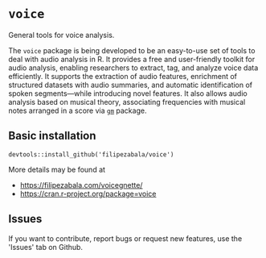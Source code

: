 # `voice`

General tools for voice analysis. 

The `voice` package is being developed to be an easy-to-use set of tools to deal with audio analysis in R. It provides a free and user-friendly toolkit for audio analysis, enabling researchers to extract, tag, and analyze voice data efficiently. It supports the extraction of audio features, enrichment of structured datasets with audio summaries, and automatic identification of spoken segments—while introducing novel features. It also allows audio analysis based on musical theory, associating frequencies with musical notes arranged in a score via [`gm`](https://github.com/flujoo/gm) package. 

## Basic installation
`devtools::install_github('filipezabala/voice')`

More details may be found at 
- https://filipezabala.com/voicegnette/
- https://cran.r-project.org/package=voice 

## Issues
If you want to contribute, report bugs or request new features, use the 'Issues' tab on Github.
